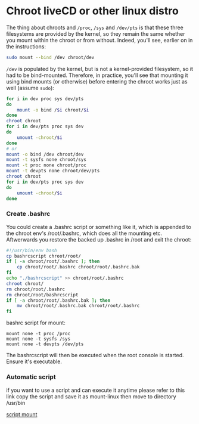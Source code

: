 # Chroot liveCD or other linux distro

The thing about chroots and `/proc`, `/sys` and `/dev/pts` is that these three filesystems are provided by the kernel, so they remain the same whether you mount within the chroot or from without. Indeed, you'll see, earlier on in the instructions:

```bash
sudo mount --bind /dev chroot/dev
```

`/dev` is populated by the kernel, but is not a kernel-provided filesystem, so it had to be bind-mounted. Therefore, in practice, you'll see that mounting it using bind mounts (or otherwise) before entering the chroot works just as well (assume `sudo`):

```bash
for i in dev proc sys dev/pts
do
    mount -o bind /$i chroot/$i
done
chroot chroot
for i in dev/pts proc sys dev
do
    umount -chroot/$i
done
# or
mount -o bind /dev chroot/dev
mount -t sysfs none chroot/sys
mount -t proc none chroot/proc
mount -t devpts none chroot/dev/pts
chroot chroot
for i in dev/pts proc sys dev
do
    umount -chroot/$i
done
```
### Create .bashrc

You could create a .bashrc script or something like it, which is appended to the chroot env's /root/.bashrc, which does all the mounting etc. Aftwerwards you restore the backed up .bashrc in /root and exit the chroot:

```bash
#!/usr/bin/env bash
cp bashrcscript chroot/root/
if [ -a chroot/root/.bashrc ]; then
    cp chroot/root/.bashrc chroot/root/.bashrc.bak
fi
echo "./bashrcscript" >> chroot/root/.bashrc
chroot chroot/
rm chroot/root/.bashrc
rm chroot/root/bashrcscript
if [ -a chroot/root/.bashrc.bak ]; then
    mv chroot/root/.bashrc.bak chroot/root/.bashrc
fi
```

bashrc script for mount:

```plaintext
mount none -t proc /proc
mount none -t sysfs /sys
mount none -t devpts /dev/pts 
```

The bashrcscript will then be executed when the root console is started. Ensure it's executable.

### Automatic script 

if you want to use a script and can execute it anytime please refer to this link copy the script and save it as mount-linux
then move to directory /usr/bin

[script mount](https://gist.githubusercontent.com/0x3n0/40ec845b1def0b3ba42ed2aa4d157941/raw/88bc735976e8201d98e4ca969258551d78acd621/kalilinux)


